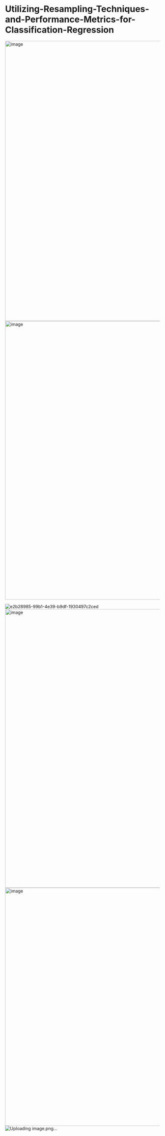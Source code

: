 # Utilizing-Resampling-Techniques-and-Performance-Metrics-for-Classification-Regression
<img width="1902" height="913" alt="image" src="https://github.com/user-attachments/assets/12102367-76ad-4608-8842-907c386a576f" />

<img width="1894" height="908" alt="image" src="https://github.com/user-attachments/assets/2fe0877d-ef39-4358-a87b-1e6799b76970" />


![e2b28985-99b1-4e39-b9df-1930497c2ced](https://github.com/user-attachments/assets/2d0f2a6a-7d19-443b-b5a2-b4d690d0ead1)
<img width="1897" height="908" alt="image" src="https://github.com/user-attachments/assets/876bc4bd-d14c-4332-9c91-7ceda06ff1dd" />
<img width="1886" height="776" alt="image" src="https://github.com/user-attachments/assets/60147053-792f-40c5-8acb-6646f9685330" />
![Uploading image.png…]()

